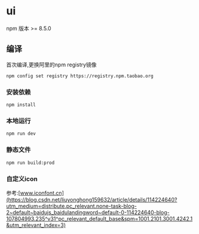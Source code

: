 # ui

npm 版本 >= 8.5.0

##  编译
首次编译,更换阿里的npm registry镜像
```
npm config set registry https://registry.npm.taobao.org
```
### 安装依赖
```
npm install
```

### 本地运行
```
npm run dev
```

### 静态文件
```
npm run build:prod
```

### 自定义icon

参考:[www.iconfont.cn](https://blog.csdn.net/liuyonghong159632/article/details/114224640?utm_medium=distribute.pc_relevant.none-task-blog-2~default~baidujs_baidulandingword~default-0-114224640-blog-107804993.235^v31^pc_relevant_default_base&spm=1001.2101.3001.4242.1&utm_relevant_index=3)
